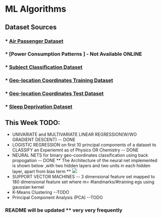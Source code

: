 #  ML Algorithms 


## Dataset Sources
### * [Air Passenger Dataset](http://www-eio.upc.edu/~pau/cms/rdata/doc/datasets/AirPassengers.html)
### * [Power Consumption Patterns ] - Not Available ONLINE
### * [Subject Classification Dataset](http://komarix.org/ac/ds/)
### * [Geo-location Coordinates Training Dataset](https://vincentarelbundock.github.io/Rdatasets/doc/MASS/synth.tr.html)
### * [Geo-location Coordinates Test Dataset](https://vincentarelbundock.github.io/Rdatasets/doc/MASS/synth.te.html)
### * [Sleep Deprivation Dataset](https://vincentarelbundock.github.io/Rdatasets/doc/lme4/sleepstudy.html)


## This Week TODO:
* UNIVARIATE and MULTIVARIATE LINEAR REGRESSION(W/WO GRADIENT DESCENT) -- DONE
* LOGISTIC REGRESSION on first 10 principal components of a dataset to CLASSIFY an Experiemnt as of Physics OR Chemistry -- DONE
* NEURAL NETS for binary geo-coordinates classification using back propogation -- DONE
** The Architecture of the neural net implemented is shown below ,with two hidden layers and two units in each hidden layer, apart from bias term **
![](https://github.com/ishaan007/Machine-Learning/blob/master/Assets/neural_net_implemented.jpg)
* SUPPORT VECTOR MACHINES -- 3 dimensional feature set mapped to 180 dimensional feature set where m= #landmarks/#training egs using gaussian kernel
* K-Means Clustering --TODO
* Principal Component Analysis (PCA) --TODO


### README will be updated ** very very frequently



